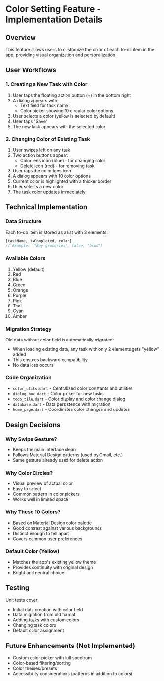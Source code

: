 # Color Setting Feature - Implementation Details

## Overview
This feature allows users to customize the color of each to-do item in the app, providing visual organization and personalization.

## User Workflows

### 1. Creating a New Task with Color
1. User taps the floating action button (+) in the bottom right
2. A dialog appears with:
   - Text field for task name
   - Color picker showing 10 circular color options
3. User selects a color (yellow is selected by default)
4. User taps "Save"
5. The new task appears with the selected color

### 2. Changing Color of Existing Task
1. User swipes left on any task
2. Two action buttons appear:
   - Color lens icon (blue) - for changing color
   - Delete icon (red) - for removing task
3. User taps the color lens icon
4. A dialog appears with 10 color options
5. Current color is highlighted with a thicker border
6. User selects a new color
7. The task color updates immediately

## Technical Implementation

### Data Structure
Each to-do item is stored as a list with 3 elements:
```dart
[taskName, isCompleted, color]
// Example: ["Buy groceries", false, "blue"]
```

### Available Colors
1. Yellow (default)
2. Red
3. Blue
4. Green
5. Orange
6. Purple
7. Pink
8. Teal
9. Cyan
10. Amber

### Migration Strategy
Old data without color field is automatically migrated:
- When loading existing data, any task with only 2 elements gets "yellow" added
- This ensures backward compatibility
- No data loss occurs

### Code Organization
- `color_utils.dart` - Centralized color constants and utilities
- `dialog_box.dart` - Color picker for new tasks
- `todo_tile.dart` - Color display and color change dialog
- `database.dart` - Data persistence with migration
- `home_page.dart` - Coordinates color changes and updates

## Design Decisions

### Why Swipe Gesture?
- Keeps the main interface clean
- Follows Material Design patterns (used by Gmail, etc.)
- Same gesture already used for delete action

### Why Color Circles?
- Visual preview of actual color
- Easy to select
- Common pattern in color pickers
- Works well in limited space

### Why These 10 Colors?
- Based on Material Design color palette
- Good contrast against various backgrounds
- Distinct enough to tell apart
- Covers common user preferences

### Default Color (Yellow)
- Matches the app's existing yellow theme
- Provides continuity with original design
- Bright and neutral choice

## Testing
Unit tests cover:
- Initial data creation with color field
- Data migration from old format
- Adding tasks with custom colors
- Changing task colors
- Default color assignment

## Future Enhancements (Not Implemented)
- Custom color picker with full spectrum
- Color-based filtering/sorting
- Color themes/presets
- Accessibility considerations (patterns in addition to colors)

